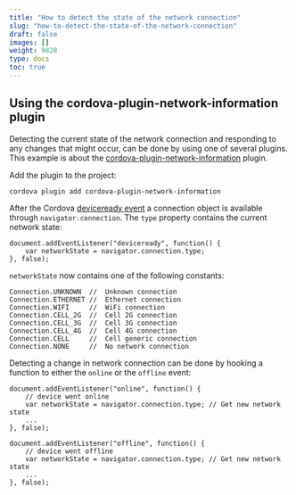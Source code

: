 ```yaml
---
title: "How to detect the state of the network connection"
slug: "how-to-detect-the-state-of-the-network-connection"
draft: false
images: []
weight: 9828
type: docs
toc: true
---
```


## Using the cordova-plugin-network-information plugin
Detecting the current state of the network connection and responding to any changes that might occur, can be done by using one of several plugins. This example is about the [cordova-plugin-network-information][1] plugin.

Add the plugin to the project:

    cordova plugin add cordova-plugin-network-information

After the Cordova [deviceready event][2] a connection object is available through `navigator.connection`. The `type` property contains the current network state:

    document.addEventListener("deviceready", function() {
        var networkState = navigator.connection.type;
    }, false);

`networkState` now contains one of the following constants:

    Connection.UNKNOWN  //  Unknown connection
    Connection.ETHERNET //  Ethernet connection
    Connection.WIFI     //  WiFi connection
    Connection.CELL_2G  //  Cell 2G connection
    Connection.CELL_3G  //  Cell 3G connection
    Connection.CELL_4G  //  Cell 4G connection
    Connection.CELL     //  Cell generic connection
    Connection.NONE     //  No network connection

Detecting a change in network connection can be done by hooking a function to either the `online` or the `offline` event:

    document.addEventListener("online", function() {
        // device went online
        var networkState = navigator.connection.type; // Get new network state
        ...
    }, false);

    document.addEventListener("offline", function() {
        // device went offline
        var networkState = navigator.connection.type; // Get new network state
        ...
    }, false);

  [1]: https://cordova.apache.org/docs/en/latest/reference/cordova-plugin-network-information/index.html
  [2]: https://cordova.apache.org/docs/en/latest/cordova/events/events.html#deviceready

